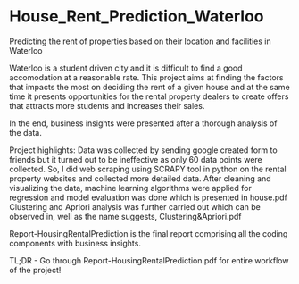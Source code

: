 # House_Rent_Prediction_Waterloo

Predicting the rent of properties based on their location and facilities in Waterloo

Waterloo is a student driven city and it is difficult to find a good accomodation at a reasonable rate.
This project aims at finding the factors that impacts the most on deciding the rent of a given house and at the same time it presents opportunities for the rental property dealers to create offers that attracts more students and increases their sales.

In the end, business insights were presented after a thorough analysis of the data.

Project highlights:
Data was collected by sending google created form to friends but it turned out to be ineffective as only 60 data points were collected. So, I did web scraping using SCRAPY tool in python on the rental property websites and collected more detailed data.
After cleaning and visualizing the data, machine learning algorithms were applied for regression and model evaluation was done which is presented in house.pdf
Clustering and Apriori analysis was further carried out which can be observed in, well as the name suggests, Clustering&Apriori.pdf

Report-HousingRentalPrediction is the final report comprising all the coding components with business insights.

TL;DR - Go through Report-HousingRentalPrediction.pdf for entire workflow of the project!
